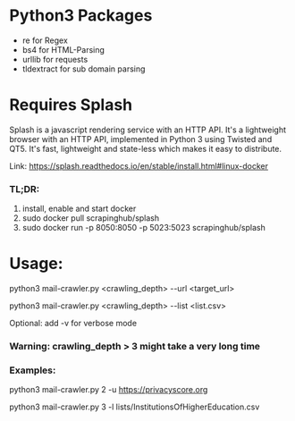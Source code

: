 # Python3 Packages

- re for Regex
- bs4 for HTML-Parsing
- urllib for requests
- tldextract for sub domain parsing

# Requires Splash

Splash is a javascript rendering service with an HTTP API.
It's a lightweight browser with an HTTP API, implemented in Python 3 using Twisted and QT5.
It's fast, lightweight and state-less which makes it easy to distribute.

Link: https://splash.readthedocs.io/en/stable/install.html#linux-docker

### TL;DR:
1. install, enable and start docker
2. sudo docker pull scrapinghub/splash
3. sudo docker run -p 8050:8050 -p 5023:5023 scrapinghub/splash

# Usage:

python3 mail-crawler.py <crawling_depth> --url <target_url>
  
python3 mail-crawler.py <crawling_depth> --list <list.csv>

Optional: add -v for verbose mode

### Warning: crawling_depth > 3 might take a very long time

### Examples:

python3 mail-crawler.py 2 -u https://privacyscore.org

python3 mail-crawler.py 3 -l lists/InstitutionsOfHigherEducation.csv
